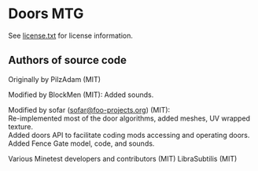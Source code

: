 Doors MTG
=========
See [license.txt](./license.txt) for license information.

Authors of source code
----------------------
Originally by PilzAdam (MIT)

Modified by BlockMen (MIT): Added sounds.

Modified by sofar (sofar@foo-projects.org) (MIT):  
Re-implemented most of the door algorithms, added meshes, UV wrapped texture.  
Added doors API to facilitate coding mods accessing and operating doors.  
Added Fence Gate model, code, and sounds. 

Various Minetest developers and contributors (MIT)
LibraSubtilis (MIT)



